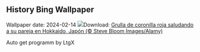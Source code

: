 ## History Bing Wallpaper
Wallpaper date: 2024-02-14
![](https://www.bing.com/th?id=OHR.BowingCrane_ES-ES1063645662_UHD.jpg&w=1000)Download: [Grulla de coronilla roja saludando a su pareja en Hokkaido, Japón (© Steve Bloom Images/Alamy)](https://www.bing.com/th?id=OHR.BowingCrane_ES-ES1063645662_UHD.jpg)

Auto get programm by LtgX
